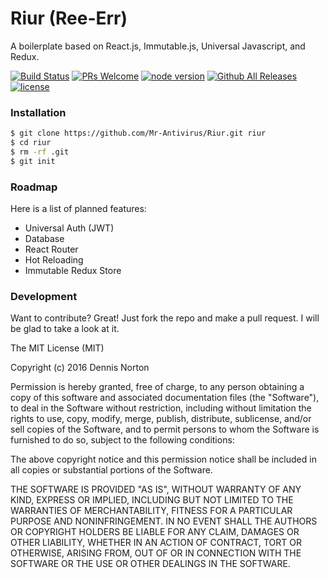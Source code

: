 # Riur (Ree-Err)
A boilerplate based on React.js, Immutable.js, Universal Javascript, and Redux.

[![Build Status](https://travis-ci.org/Mr-Antivirus/Riur.svg?branch=master)](https://travis-ci.org/Mr-Antivirus/Riur) 
[![PRs Welcome](https://img.shields.io/badge/PRs-welcome-brightgreen.svg)](https://github.com/Mr-Antivirus/Riur/pull/new/master)
[![node version](https://img.shields.io/badge/node-%3E=4.0-brightgreen.svg)](https://github.com/Mr-Antivirus/Riur)
[![Github All Releases](https://img.shields.io/github/downloads/Mr-Antivirus/Riur/total.svg)](https://github.com/Mr-Antivirus/Riur/archive/master.zip)
[![license](https://img.shields.io/badge/license-MIT-blue.svg)](https://github.com/Mr-Antivirus/Riur/blob/master/LICENSE)

### Installation
```sh
$ git clone https://github.com/Mr-Antivirus/Riur.git riur
$ cd riur
$ rm -rf .git
$ git init
```

### Roadmap
Here is a list of planned features:
* Universal Auth (JWT)
* Database
* React Router
* Hot Reloading
* Immutable Redux Store

### Development
Want to contribute? Great!
Just fork the repo and make a pull request. I will be glad to take a look at it.


The MIT License (MIT)

Copyright (c) 2016 Dennis Norton

Permission is hereby granted, free of charge, to any person obtaining a copy
of this software and associated documentation files (the "Software"), to deal
in the Software without restriction, including without limitation the rights
to use, copy, modify, merge, publish, distribute, sublicense, and/or sell
copies of the Software, and to permit persons to whom the Software is
furnished to do so, subject to the following conditions:

The above copyright notice and this permission notice shall be included in all
copies or substantial portions of the Software.

THE SOFTWARE IS PROVIDED "AS IS", WITHOUT WARRANTY OF ANY KIND, EXPRESS OR
IMPLIED, INCLUDING BUT NOT LIMITED TO THE WARRANTIES OF MERCHANTABILITY,
FITNESS FOR A PARTICULAR PURPOSE AND NONINFRINGEMENT. IN NO EVENT SHALL THE
AUTHORS OR COPYRIGHT HOLDERS BE LIABLE FOR ANY CLAIM, DAMAGES OR OTHER
LIABILITY, WHETHER IN AN ACTION OF CONTRACT, TORT OR OTHERWISE, ARISING FROM,
OUT OF OR IN CONNECTION WITH THE SOFTWARE OR THE USE OR OTHER DEALINGS IN THE
SOFTWARE.
